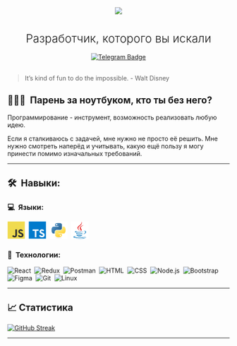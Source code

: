 <div id="header" align="center" >
  <img src="https://media.giphy.com/media/QDjpIL6oNCVZ4qzGs7/giphy.gif" width="100" style='flex-shrink: 0;'/>
  <div id='title'>
    <h1  style='font-size: 26px; font-weight: 300;'>Разработчик, которого вы искали</h1>
    <div id="badges">
      <a href="https://telegram.me/daevvv">
        <img src="https://img.shields.io/badge/Telegram-black?style=for-the-badge&logo=Telegram&logoColor=white" alt="Telegram Badge"/>
      </a>
    </div>
  </div>
</div>

<br />

>It’s kind of fun to do the impossible. - Walt Disney

## 👨🏻‍💻 &nbsp;Парень за ноутбуком, кто ты без него?


<p>Программирование - инструмент, возможность реализовать любую идею.</p>
<p>Если я сталкиваюсь с задачей, мне нужно не просто её решить. Мне нужно смотреть наперёд и учитывать, какую ещё пользу я могу принести помимо изначальных требований.</p>


<hr />

## 🛠 &nbsp;Навыки:

### 💻 &nbsp;Языки:

<img src="https://github.com/devicons/devicon/blob/master/icons/javascript/javascript-original.svg" title="JavaScript" alt="JavaScript" width="40" height="40"/>&nbsp;
<img src="https://github.com/devicons/devicon/blob/master/icons/typescript/typescript-original.svg" title="TypeScript" alt="TypeScript" width="40" height="40"/>&nbsp;
<img src="https://github.com/devicons/devicon/blob/master/icons/python/python-original.svg" title="Python" alt="Python" width="40" height="40"/>&nbsp;
<img src="https://github.com/devicons/devicon/blob/master/icons/java/java-original.svg" title="Java" alt="Java" width="40" height="40"/>&nbsp;

### 🚀 &nbsp;Технологии:

![React](https://img.shields.io/badge/-React-05122A?style=flat&logo=react)&nbsp;
![Redux](https://img.shields.io/badge/-Redux-05122A?style=flat&logo=redux)&nbsp;
![Postman](https://img.shields.io/badge/-Postman-05122A?style=flat&logo=Postman)&nbsp;
![HTML](https://img.shields.io/badge/-HTML-05122A?style=flat&logo=HTML5)&nbsp;
![CSS](https://img.shields.io/badge/-CSS-05122A?style=flat&logo=CSS3)&nbsp;
![Node.js](https://img.shields.io/badge/-Node.js-05122A?style=flat&logo=node.js)&nbsp;
![Bootstrap](https://img.shields.io/badge/-Bootstrap-05122A?style=flat&logo=Bootstrap)&nbsp;
![Figma](https://img.shields.io/badge/-Figma-05122A?style=flat&logo=Figma)&nbsp;
![Git](https://img.shields.io/badge/-Git-05122A?style=flat&logo=git)&nbsp;
![Linux](https://img.shields.io/badge/-Linux-05122A?style=flat&logo=linux)&nbsp;

<hr />

## 📈 Статистика

[![GitHub Streak](http://github-readme-streak-stats.herokuapp.com?user=daevv&theme=solarized-light)](https://git.io/streak-stats)

<hr />
